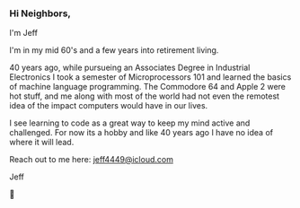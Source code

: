 ### Hi Neighbors,

I'm Jeff

I'm in my mid 60's and a few years into retirement living. 

40 years ago, while pursueing an Associates Degree in Industrial Electronics I took a semester of Microprocessors 101 
and learned the basics of machine language programming. The Commodore 64 and Apple 2 were hot stuff, and me along with most of the world had not even 
the remotest idea of the impact computers would have in our lives.

I see learning to code as a great way to keep my mind active and challenged. For now its a hobby and like 40 years ago I have no idea of where 
it will lead.  

Reach out to me here: jeff4449@icloud.com

Jeff


👋

<!--
**JrDunbar/JrDunbar** is a ✨ _special_ ✨ repository because its `README.md` (this file) appears on your GitHub profile.

Here are some ideas to get you started:

- 🔭 I’m currently working on ...
- 🌱 I’m currently learning ...
- 👯 I’m looking to collaborate on ...
- 🤔 I’m looking for help with ...
- 💬 Ask me about ...
- 📫 How to reach me: ...
- 😄 Pronouns: ...
- ⚡ Fun fact: ...
-->
